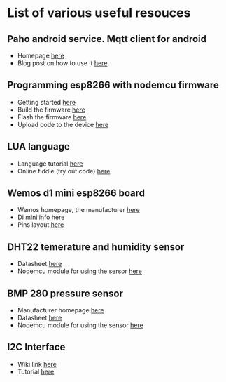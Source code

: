 # List of various useful resouces # 

## Paho android service. Mqtt client for android ## 

- Homepage [here](https://eclipse.org/paho/clients/android/)
- Blog post on how to use it [here](http://www.hivemq.com/blog/mqtt-client-library-enyclopedia-paho-android-service)

## Programming esp8266 with nodemcu firmware ##

 - Getting started [here](https://nodemcu.readthedocs.io/en/master/en/)
 - Build the firmware [here](https://nodemcu.readthedocs.io/en/master/en/build/)
 - Flash the firmware [here](https://nodemcu.readthedocs.io/en/master/en/flash/)
 - Upload code to the device [here](https://nodemcu.readthedocs.io/en/master/en/upload/)
 
## LUA language ##
 - Language tutorial [here](https://www.lua.org/pil/contents.html)
 - Online fiddle (try out code) [here](https://www.lua.org/cgi-bin/demo)
 
## Wemos d1 mini esp8266 board ##

- Wemos homepage, the manufacturer [here](https://www.wemos.cc/)
- Di mini info [here](https://wiki.wemos.cc/products:d1:d1_mini)
- Pins layout [here](https://github.com/4it2017/weather_station/blob/master/docs/d1-mini-esp8266-board.jpg)

## DHT22 temerature and humidity sensor ## 

 - Datasheet [here](https://www.sparkfun.com/datasheets/Sensors/Temperature/DHT22.pdf)
 - Nodemcu module for using the sersor [here](https://nodemcu.readthedocs.io/en/master/en/modules/dht/)
 
 ## BMP 280 pressure sensor ##

 - Manufacturer homepage [here](https://www.bosch-sensortec.com/bst/products/all_products/bmp280)
 - Datasheet [here](https://ae-bst.resource.bosch.com/media/_tech/media/datasheets/BST-BMP280-DS001-18.pdf)
 - Nodemcu module for using the sensor [here](https://nodemcu.readthedocs.io/en/master/en/modules/bme280/)
 
  ## I2C Interface ##
  
  - Wiki link [here](https://en.wikipedia.org/wiki/I%C2%B2C)
  - Tutorial [here](https://learn.sparkfun.com/tutorials/i2c)
  
  
